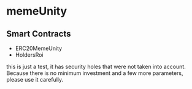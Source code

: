 # memeUnity

## Smart Contracts
* ERC20MemeUnity
* HoldersRoi
 
 this is just a test, it has security holes that were not taken into account. Because there is no minimum investment and a few more parameters, please use it carefully.
